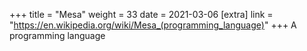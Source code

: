 +++
title = "Mesa"
weight = 33
date = 2021-03-06
[extra]
link = "https://en.wikipedia.org/wiki/Mesa_(programming_language)"
+++
A programming language

